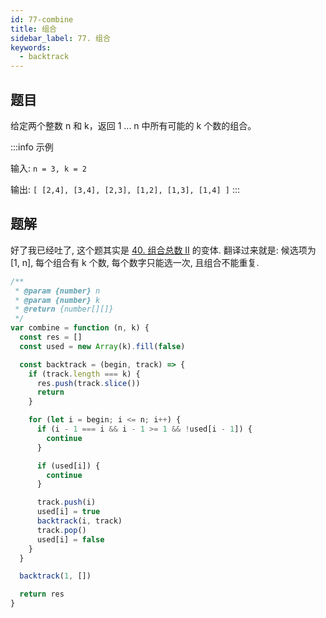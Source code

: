 ```yaml
---
id: 77-combine
title: 组合
sidebar_label: 77. 组合
keywords:
  - backtrack
---
```


## 题目

给定两个整数 n 和 k，返回 1 ... n 中所有可能的 k 个数的组合。

:::info 示例

输入: `n = 3, k = 2`

输出: `[ [2,4], [3,4], [2,3], [1,2], [1,3], [1,4] ]`
:::

## 题解

好了我已经吐了, 这个题其实是 [40. 组合总数 II](./40-combination-sum.md) 的变体. 翻译过来就是: 候选项为 [1, n], 每个组合有 k 个数, 每个数字只能选一次, 且组合不能重复.

```js
/**
 * @param {number} n
 * @param {number} k
 * @return {number[][]}
 */
var combine = function (n, k) {
  const res = []
  const used = new Array(k).fill(false)

  const backtrack = (begin, track) => {
    if (track.length === k) {
      res.push(track.slice())
      return
    }

    for (let i = begin; i <= n; i++) {
      if (i - 1 === i && i - 1 >= 1 && !used[i - 1]) {
        continue
      }

      if (used[i]) {
        continue
      }

      track.push(i)
      used[i] = true
      backtrack(i, track)
      track.pop()
      used[i] = false
    }
  }

  backtrack(1, [])

  return res
}
```
